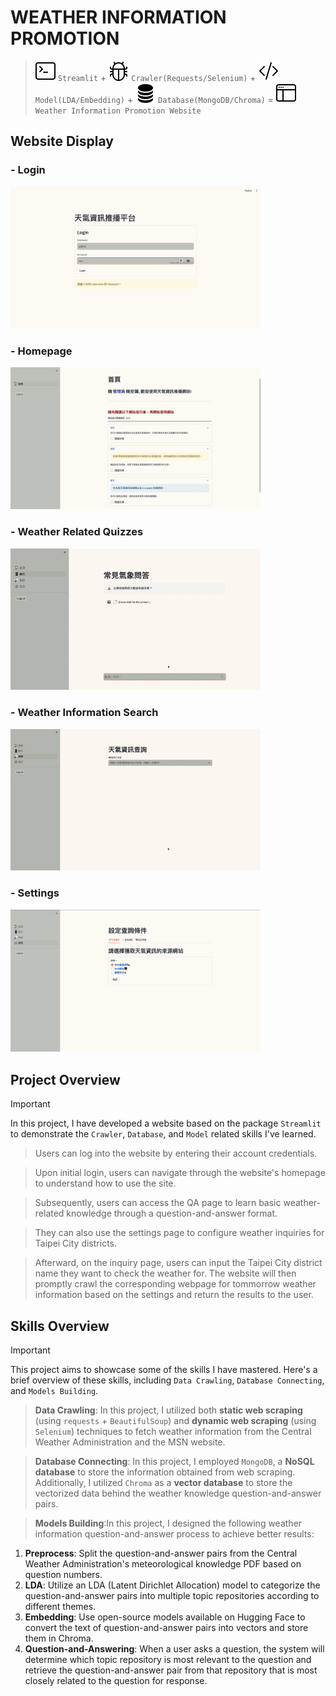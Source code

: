 # WEATHER INFORMATION PROMOTION

> ![streamlit-svg](./readme_source/terminal.svg) `Streamlit` + ![crawler-svg](./readme_source/bug.svg) `Crawler(Requests/Selenium)` + ![models-svg](./readme_source/code-slash.svg) `Model(LDA/Embedding)` + ![database-svg](./readme_source/database-fill.svg) `Database(MongoDB/Chroma)` = ![website-svg](./readme_source/window-sidebar.svg) `Weather Information Promotion Website`

## Website Display
### - Login
<img width="400" src="./readme_source/login_page.png">

### - Homepage
<img width="400" src="./readme_source/homepage.png">

### - Weather Related Quizzes
<img width="400" src="./readme_source/qa_page.gif">

### - Weather Information Search
<img width="400" src="./readme_source/search_page.gif">

### - Settings
<img width="400" src="./readme_source/settings_page.png">

## Project Overview
> [!IMPORTANT]
> In this project, I have developed a website based on the package `Streamlit` to demonstrate the `Crawler`, `Database`, and `Model` related skills I've learned.

> Users can log into the website by entering their account credentials.

> Upon initial login, users can navigate through the website's homepage to understand how to use the site.

> Subsequently, users can access the QA page to learn basic weather-related knowledge through a question-and-answer format.

> They can also use the settings page to configure weather inquiries for Taipei City districts.

> Afterward, on the inquiry page, users can input the Taipei City district name they want to check the weather for.
The website will then promptly crawl the corresponding webpage for tommorrow weather information based on the settings and return the results to the user.

## Skills Overview
> [!IMPORTANT]
> This project aims to showcase some of the skills I have mastered. Here's a brief overview of these skills, including `Data Crawling`, `Database Connecting`, and `Models Building`.

> **Data Crawling**: In this project, I utilized both **static web scraping** (using `requests` + `BeautifulSoup`) and **dynamic web scraping** (using `Selenium`) techniques to fetch weather information from the Central Weather Administration and the MSN website.

> **Database Connecting**: In this project, I employed `MongoDB`, a **NoSQL database** to store the information obtained from web scraping. Additionally, I utilized `Chroma` as a **vector database** to store the vectorized data behind the weather knowledge question-and-answer pairs.

> **Models Building**:In this project, I designed the following weather information question-and-answer process to achieve better results:
1. **Preprocess**: Split the question-and-answer pairs from the Central Weather Administration's meteorological knowledge PDF based on question numbers.
2. **LDA**: Utilize an LDA (Latent Dirichlet Allocation) model to categorize the question-and-answer pairs into multiple topic repositories according to different themes.
3. **Embedding**: Use open-source models available on Hugging Face to convert the text of question-and-answer pairs into vectors and store them in Chroma.
4. **Question-and-Answering**: When a user asks a question, the system will determine which topic repository is most relevant to the question and retrieve the question-and-answer pair from that repository that is most closely related to the question for response.
